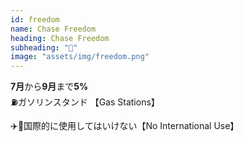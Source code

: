 ```yaml
---
id: freedom
name: Chase Freedom
heading: Chase Freedom
subheading: "📅"
image: "assets/img/freedom.png"
---
```

<strong>7月</strong>から<strong>9月</strong>まで<strong>5%</strong> <br />
⛽ガソリンスタンド 【Gas Stations】　<br />

✈️🚫国際的に使用してはいけない【No International Use】

<!-- 🛒食料品店 【Grocery Stores】　<br /> -->
<!-- 🔨ホームセンター 【Home Improvement Stores】 <br /> -->


<!-- 💊薬局　【CVS、Rite-Aid、Duane Reade、もっと】 <br /> -->
<!-- 💰通行料金　【Tolls】 -->
